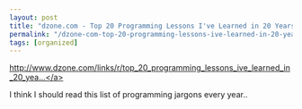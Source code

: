 ```yaml
---
layout: post
title: "dzone.com - Top 20 Programming Lessons I've Learned in 20 Years"
permalink: "/dzone-com-top-20-programming-lessons-ive-learned-in-20-years"
tags: [organized]
---
```


<a href="http://www.dzone.com/links/r/top_20_programming_lessons_ive_learned_in_20_years_2.html">http://www.dzone.com/links/r/top_20_programming_lessons_ive_learned_in_20_yea...</a>

I think I should read this list of programming jargons every year..
